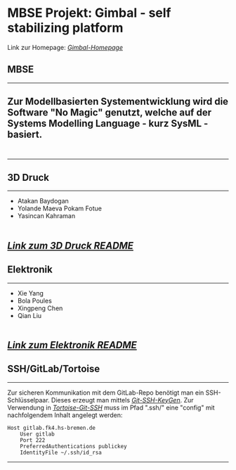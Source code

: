 # MBSE Projekt: Gimbal - self stabilizing platform

Link zur Homepage: [_Gimbal-Homepage_](https://howtomechatronics.com/projects/diy-arduino-gimbal-self-stabilizing-platform/?utm_content=cmp-true)

## MBSE
-----------------
Zur Modellbasierten Systementwicklung wird die Software "No Magic" genutzt, welche auf der Systems Modelling Language - kurz SysML - basiert. 
</br></br>
-----------------
-----------------
## 3D Druck
-----------------

* Atakan Baydogan
* Yolande Maeva Pokam Fotue
* Yasincan Kahraman
</br></br>

[_Link zum 3D Druck README_](docs/chapter/03_prj.md)
-----------------
## Elektronik
-----------------

* Xie Yang
* Bola Poules
* Xingpeng Chen
* Qian Liu
</br></br>

[_Link zum Elektronik README_](docs/chapter/04_prj.md)
------------------
## SSH/GitLab/Tortoise
------------------
Zur sicheren Kommunikation mit dem GitLab-Repo benötigt man ein SSH-Schlüsselpaar.
Dieses erzeugt man mittels
[_Git-SSH-KeyGen_](https://medium.com/devops-with-valentine/2021-how-to-your-ssh-key-for-gitlab-on-windows-10-587579192be0).
Zur Verwendung in 
[_Tortoise-Git-SSH_](https://stackoverflow.com/questions/13516119/tortoisegit-with-openssh-key-not-authenticating-using-ssh-agent)
muss im Pfad ".ssh/" eine "config" mit nachfolgendem Inhalt angelegt werden:

```shell
Host gitlab.fk4.hs-bremen.de
    User gitlab
    Port 222
    PreferredAuthentications publickey
    IdentityFile ~/.ssh/id_rsa
```
------------------

